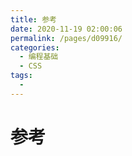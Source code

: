 ```yaml
---
title: 参考
date: 2020-11-19 02:00:06
permalink: /pages/d09916/
categories:
  - 编程基础
  - CSS
tags:
  - 
---
```

# 参考
